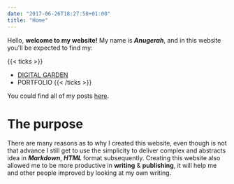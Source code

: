 ```yaml
---
date: "2017-06-26T18:27:58+01:00"
title: "Home"
---
```


Hello, **welcome to my website!** My name is ***Anugerah***, and in this website you'll be expected to find my:

{{< ticks >}}
* [DIGITAL GARDEN](/digital_garden)
* PORTFOLIO
{{< /ticks >}}

You could find all of my posts [here](/post).
# The purpose
There are many reasons as to why I created this website, even though is not that advance I still get to use the simplicity to deliver complex and abstracts idea in ***Markdown***, ***HTML*** format subsequently. Creating this website also allowed me to be more productive in **writing** & **publishing**, it will help me and other people improved by looking at my own writing.